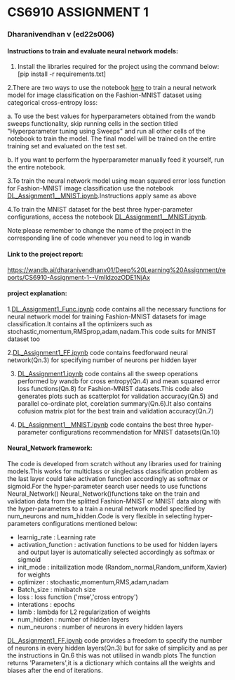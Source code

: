 # CS6910 ASSIGNMENT 1
### Dharanivendhan v (ed22s006)
#### Instructions to train and evaluate neural network models:

1. Install the libraries required for the project using the command below:
[pip install -r requirements.txt]

2.There are two ways to use the notebook [here](https://github.com/DHARANIVENDHANV/CS6910/blob/master/ASSIGNMENT%201/DL_Assignment1.ipynb) to train a neural network model for image classification on the Fashion-MNIST dataset using categorical cross-entropy loss:

a. To use the best values for hyperparameters obtained from the wandb sweeps functionality, skip running cells in the section titled "Hyperparameter tuning using Sweeps" and run all other cells of the notebook to train the model. The final model will be trained on the entire training set and evaluated on the test set.

b. If you want to perform the hyperparameter manually feed it yourself, run the entire notebook.

3.To train the neural network model using mean squared error loss function for Fashion-MNIST image classification use the notebook [DL_Assignment1__MNIST.ipynb](https://github.com/DHARANIVENDHANV/CS6910/blob/master/ASSIGNMENT%201/DL_Assignment1__MNIST.ipynb).Instructions apply same as above

4.To train the MNIST dataset for the best three hyper-parameter configurations, access the notebook [DL_Assignment1__MNIST.ipynb](https://github.com/DHARANIVENDHANV/CS6910/blob/master/ASSIGNMENT%201/DL_Assignment1__MNIST.ipynb).


Note:please remember to change the name of the project in the corresponding line of code whenever you need to log in wandb

#### Link to the project report:
https://wandb.ai/dharanivendhanv01/Deep%20Learning%20Assignment/reports/CS6910-Assignment-1--VmlldzozODE1NjAx

#### project explanation:
1.[DL_Assignment1_Func.ipynb](https://github.com/DHARANIVENDHANV/CS6910/blob/master/ASSIGNMENT%201/DL_Assignment1_Func.ipynb) code contains all the necessary functions for neural network model for training Fashion-MNIST datasets for image classification.It contains all the optimizers such as stochastic,momentum,RMSprop,adam,nadam.This code suits for MNIST dataset too 

2.[DL_Assignment1_FF.ipynb](https://github.com/DHARANIVENDHANV/CS6910/blob/master/ASSIGNMENT%201/DL_Assignment1_FF.ipynb) code contains feedforward neural network(Qn.3) for specifying number of neurons per hidden layer 

3. [DL_Assignment1.ipynb](https://github.com/DHARANIVENDHANV/CS6910/blob/master/ASSIGNMENT%201/DL_Assignment1.ipynb) code contains all the sweep operations performed by wandb for cross entropy(Qn.4) and mean squared error loss functions(Qn.8) for Fashion-MNIST datasets.This code also generates plots such as scatterplot for validation accuracy(Qn.5) and parallel co-ordinate plot, corelation summary(Qn.6).It also contains cofusion matrix plot for the best train and validation accuracy(Qn.7) 

4. [DL_Assignment1__MNIST.ipynb](https://github.com/DHARANIVENDHANV/CS6910/blob/master/ASSIGNMENT%201/DL_Assignment1__MNIST.ipynb) code contains the best three hyper-parameter configurations recommendation for MNIST datasets(Qn.10)

#### Neural_Network framework:
The code is developed from scratch without any libraries used for training models.This works for multiclass or singleclass classification problem as the last layer could take activation function accordingly as softmax or sigmoid.For the hyper-parameter search user needs to use functions Neural_Network()
Neural_Network()functions take on the train and validation data from the splitted Fashion-MNIST or MNIST data along with the hyper-parameters to a train a neural network model specified by num_neurons and num_hidden.Code is very flexible in selecting hyper-parameters configurations mentioned below:
- learnig_rate : Learning rate
- activation_function : activation functions to be used for hidden layers and output layer is automatically selected accordingly as softmax or sigmoid
- init_mode : initailization mode (Random_normal,Random_uniform,Xavier) for weights
- optimizer : stochastic,momentum,RMS,adam,nadam
- Batch_size : minibatch size
- loss : loss function ('mse','cross entropy')
- interations : epochs 
- lamb : lambda for L2 regularization of weights
- num_hidden : number of hidden layers
- num_neurons : number of neurons in every hidden layers

[DL_Assignment1_FF.ipynb](https://github.com/DHARANIVENDHANV/CS6910/blob/master/ASSIGNMENT%201/DL_Assignment1_FF.ipynb) code provides a freedom to specify the number of neurons in every hidden layers(Qn.3) but for sake of simplicity and as per the instructions in Qn.6 this was not utilised in wandb plots
The function returns 'Parameters',it is a dictionary which contains all the weights and biases after the end of iterations.



